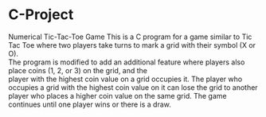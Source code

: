 # C-Project
Numerical Tic-Tac-Toe Game
This is a C program for a game similar to Tic Tac Toe where two players take turns to mark a grid with their symbol (X or O).<br> The program is modified to add an additional feature where players also place coins (1, 2, or 3) on the grid, and the <br>player with the highest coin value on a grid occupies it. The player who occupies a grid with the highest coin value on it can lose the grid to another player who places a higher coin value on the same grid. The game continues until one player wins or there is a draw.
